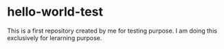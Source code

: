 # hello-world-test
This is a first repository created by me for testing purpose.
I am doing this exclusively for lerarning purpose.
